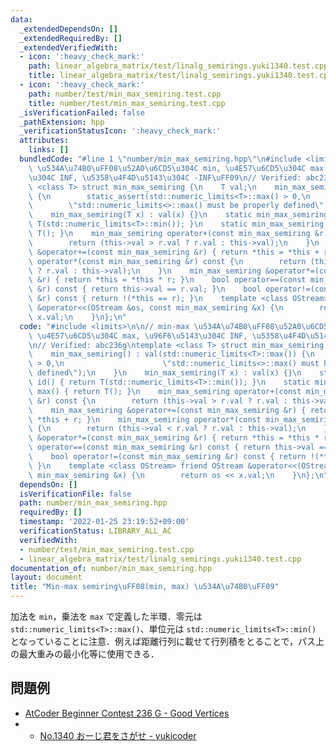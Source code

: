 ```yaml
---
data:
  _extendedDependsOn: []
  _extendedRequiredBy: []
  _extendedVerifiedWith:
  - icon: ':heavy_check_mark:'
    path: linear_algebra_matrix/test/linalg_semirings.yuki1340.test.cpp
    title: linear_algebra_matrix/test/linalg_semirings.yuki1340.test.cpp
  - icon: ':heavy_check_mark:'
    path: number/test/min_max_semiring.test.cpp
    title: number/test/min_max_semiring.test.cpp
  _isVerificationFailed: false
  _pathExtension: hpp
  _verificationStatusIcon: ':heavy_check_mark:'
  attributes:
    links: []
  bundledCode: "#line 1 \"number/min_max_semiring.hpp\"\n#include <limits>\n\n// min-max\
    \ \u534A\u74B0\uFF08\u52A0\u6CD5\u304C min, \u4E57\u6CD5\u304C max, \u96F6\u5143\
    \u304C INF, \u5358\u4F4D\u5143\u304C -INF\uFF09\n// Verified: abc236g\ntemplate\
    \ <class T> struct min_max_semiring {\n    T val;\n    min_max_semiring() : val(std::numeric_limits<T>::max())\
    \ {\n        static_assert(std::numeric_limits<T>::max() > 0,\n              \
    \        \"std::numeric_limits<>::max() must be properly defined\");\n    }\n\
    \    min_max_semiring(T x) : val(x) {}\n    static min_max_semiring id() { return\
    \ T(std::numeric_limits<T>::min()); }\n    static min_max_semiring max() { return\
    \ T(); }\n    min_max_semiring operator+(const min_max_semiring &r) const {\n\
    \        return (this->val > r.val ? r.val : this->val);\n    }\n    min_max_semiring\
    \ &operator+=(const min_max_semiring &r) { return *this = *this + r; }\n    min_max_semiring\
    \ operator*(const min_max_semiring &r) const {\n        return (this->val < r.val\
    \ ? r.val : this->val);\n    }\n    min_max_semiring &operator*=(const min_max_semiring\
    \ &r) { return *this = *this * r; }\n    bool operator==(const min_max_semiring\
    \ &r) const { return this->val == r.val; }\n    bool operator!=(const min_max_semiring\
    \ &r) const { return !(*this == r); }\n    template <class OStream> friend OStream\
    \ &operator<<(OStream &os, const min_max_semiring &x) {\n        return os <<\
    \ x.val;\n    }\n};\n"
  code: "#include <limits>\n\n// min-max \u534A\u74B0\uFF08\u52A0\u6CD5\u304C min,\
    \ \u4E57\u6CD5\u304C max, \u96F6\u5143\u304C INF, \u5358\u4F4D\u5143\u304C -INF\uFF09\
    \n// Verified: abc236g\ntemplate <class T> struct min_max_semiring {\n    T val;\n\
    \    min_max_semiring() : val(std::numeric_limits<T>::max()) {\n        static_assert(std::numeric_limits<T>::max()\
    \ > 0,\n                      \"std::numeric_limits<>::max() must be properly\
    \ defined\");\n    }\n    min_max_semiring(T x) : val(x) {}\n    static min_max_semiring\
    \ id() { return T(std::numeric_limits<T>::min()); }\n    static min_max_semiring\
    \ max() { return T(); }\n    min_max_semiring operator+(const min_max_semiring\
    \ &r) const {\n        return (this->val > r.val ? r.val : this->val);\n    }\n\
    \    min_max_semiring &operator+=(const min_max_semiring &r) { return *this =\
    \ *this + r; }\n    min_max_semiring operator*(const min_max_semiring &r) const\
    \ {\n        return (this->val < r.val ? r.val : this->val);\n    }\n    min_max_semiring\
    \ &operator*=(const min_max_semiring &r) { return *this = *this * r; }\n    bool\
    \ operator==(const min_max_semiring &r) const { return this->val == r.val; }\n\
    \    bool operator!=(const min_max_semiring &r) const { return !(*this == r);\
    \ }\n    template <class OStream> friend OStream &operator<<(OStream &os, const\
    \ min_max_semiring &x) {\n        return os << x.val;\n    }\n};\n"
  dependsOn: []
  isVerificationFile: false
  path: number/min_max_semiring.hpp
  requiredBy: []
  timestamp: '2022-01-25 23:19:52+09:00'
  verificationStatus: LIBRARY_ALL_AC
  verifiedWith:
  - number/test/min_max_semiring.test.cpp
  - linear_algebra_matrix/test/linalg_semirings.yuki1340.test.cpp
documentation_of: number/min_max_semiring.hpp
layout: document
title: "Min-max semiring\uFF08(min, max) \u534A\u74B0\uFF09"
---
```


加法を `min`，乗法を `max` で定義した半環．零元は `std::numeric_limits<T>::max()`、単位元は `std::numeric_limits<T>::min()` となっていることに注意．例えば距離行列に載せて行列積をとることで，パス上の最大重みの最小化等に使用できる．

## 問題例

- [AtCoder Beginner Contest 236 G - Good Vertices](https://atcoder.jp/contests/abc236/tasks/abc236_g)
- - [No.1340 おーじ君をさがせ - yukicoder](https://yukicoder.me/problems/no/1340)
